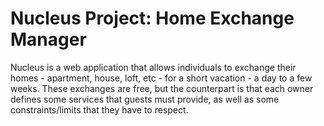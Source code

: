 # Nucleus Project: Home Exchange Manager

Nucleus is a web application that allows individuals to exchange their homes - apartment, house, loft, etc - for a short vacation - a day to a few weeks. These exchanges are free, but the counterpart is that each owner defines some services that guests must provide, as well as some constraints/limits that they have to respect.
